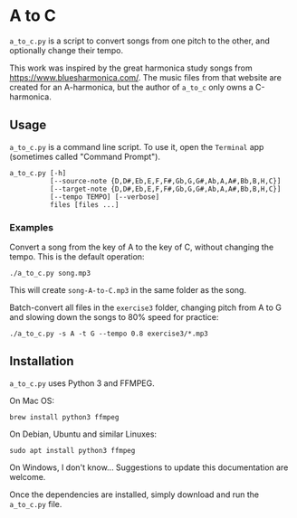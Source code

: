 A to C
======

`a_to_c.py` is a script to convert songs from one pitch to the other, and
optionally change their tempo.

This work was inspired by the great harmonica study songs from
<https://www.bluesharmonica.com/>. The music files from that website are created
for an A-harmonica, but the author of `a_to_c` only owns a C-harmonica.


Usage
-----

`a_to_c.py` is a command line script. To use it, open the `Terminal` app
(sometimes called "Command Prompt").

    a_to_c.py [-h]
              [--source-note {D,D#,Eb,E,F,F#,Gb,G,G#,Ab,A,A#,Bb,B,H,C}]
              [--target-note {D,D#,Eb,E,F,F#,Gb,G,G#,Ab,A,A#,Bb,B,H,C}]
              [--tempo TEMPO] [--verbose]
              files [files ...]

### Examples

Convert a song from the key of A to the key of C, without changing the tempo.
This is the default operation:

    ./a_to_c.py song.mp3

This will create `song-A-to-C.mp3` in the same folder as the song.

Batch-convert all files in the `exercise3` folder, changing pitch from A to G
and slowing down the songs to 80% speed for practice:

    ./a_to_c.py -s A -t G --tempo 0.8 exercise3/*.mp3


Installation
------------

`a_to_c.py` uses Python 3 and FFMPEG.

On Mac OS:

    brew install python3 ffmpeg

On Debian, Ubuntu and similar Linuxes:

    sudo apt install python3 ffmpeg

On Windows, I don't know... Suggestions to update this documentation are
welcome.

Once the dependencies are installed, simply download and run the `a_to_c.py`
file.
